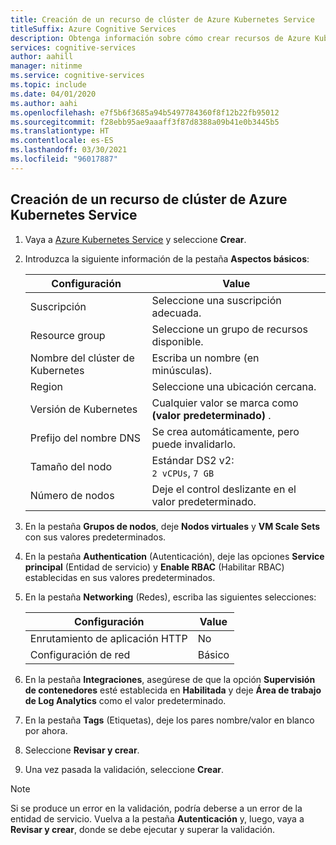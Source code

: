 ```yaml
---
title: Creación de un recurso de clúster de Azure Kubernetes Service
titleSuffix: Azure Cognitive Services
description: Obtenga información sobre cómo crear recursos de Azure Kubernetes (AKS).
services: cognitive-services
author: aahill
manager: nitinme
ms.service: cognitive-services
ms.topic: include
ms.date: 04/01/2020
ms.author: aahi
ms.openlocfilehash: e7f5b6f3685a94b5497784360f8f12b22fb95012
ms.sourcegitcommit: f28ebb95ae9aaaff3f87d8388a09b41e0b3445b5
ms.translationtype: HT
ms.contentlocale: es-ES
ms.lasthandoff: 03/30/2021
ms.locfileid: "96017887"
---
```

## <a name="create-an-azure-kubernetes-service-cluster-resource"></a>Creación de un recurso de clúster de Azure Kubernetes Service

1. Vaya a [Azure Kubernetes Service](https://ms.portal.azure.com/#create/microsoft.aks) y seleccione **Crear**.

1. Introduzca la siguiente información de la pestaña **Aspectos básicos**:

    |Configuración|Value|
    |--|--|
    |Suscripción|Seleccione una suscripción adecuada.|
    |Resource group|Seleccione un grupo de recursos disponible.|
    |Nombre del clúster de Kubernetes|Escriba un nombre (en minúsculas).|
    |Region|Seleccione una ubicación cercana.|
    |Versión de Kubernetes|Cualquier valor se marca como **(valor predeterminado)** .|
    |Prefijo del nombre DNS|Se crea automáticamente, pero puede invalidarlo.|
    |Tamaño del nodo|Estándar DS2 v2:<br>`2 vCPUs`, `7 GB`|
    |Número de nodos|Deje el control deslizante en el valor predeterminado.|

1. En la pestaña **Grupos de nodos**, deje **Nodos virtuales** y **VM Scale Sets** con sus valores predeterminados.
1. En la pestaña **Authentication** (Autenticación), deje las opciones **Service principal** (Entidad de servicio) y **Enable RBAC** (Habilitar RBAC) establecidas en sus valores predeterminados.
1. En la pestaña **Networking** (Redes), escriba las siguientes selecciones:

    |Configuración|Value|
    |--|--|
    |Enrutamiento de aplicación HTTP|No|
    |Configuración de red|Básico|

1. En la pestaña **Integraciones**, asegúrese de que la opción **Supervisión de contenedores** esté establecida en **Habilitada** y deje **Área de trabajo de Log Analytics** como el valor predeterminado.
1. En la pestaña **Tags** (Etiquetas), deje los pares nombre/valor en blanco por ahora.
1. Seleccione **Revisar y crear**.
1. Una vez pasada la validación, seleccione **Crear**.

> [!NOTE]
> Si se produce un error en la validación, podría deberse a un error de la entidad de servicio. Vuelva a la pestaña **Autenticación** y, luego, vaya a **Revisar y crear**, donde se debe ejecutar y superar la validación.
